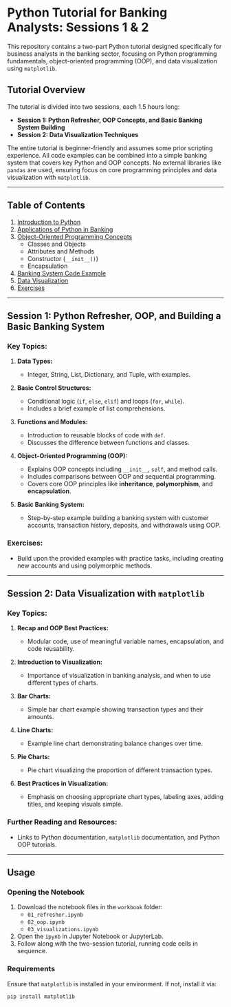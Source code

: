 # Python Tutorial for Banking Analysts: Sessions 1 & 2

This repository contains a two-part Python tutorial designed specifically for business analysts in the banking sector, focusing on Python programming fundamentals, object-oriented programming (OOP), and data visualization using `matplotlib`.

## Tutorial Overview

The tutorial is divided into two sessions, each 1.5 hours long:

- **Session 1: Python Refresher, OOP Concepts, and Basic Banking System Building**
- **Session 2: Data Visualization Techniques**

The entire tutorial is beginner-friendly and assumes some prior scripting experience. All code examples can be combined into a simple banking system that covers key Python and OOP concepts. No external libraries like `pandas` are used, ensuring focus on core programming principles and data visualization with `matplotlib`.

---
## **Table of Contents**

1. [Introduction to Python](#introduction-to-python)
2. [Applications of Python in Banking](#applications-of-python-in-banking)
3. [Object-Oriented Programming Concepts](#object-oriented-programming-concepts)
    - Classes and Objects
    - Attributes and Methods
    - Constructor (`__init__()`)
    - Encapsulation
4. [Banking System Code Example](#banking-system-code-example)
5. [Data Visualization](#data-visualization)
6. [Exercises](#exercises)

---

## Session 1: Python Refresher, OOP, and Building a Basic Banking System

### Key Topics:
1. **Data Types:**
    - Integer, String, List, Dictionary, and Tuple, with examples.
    
2. **Basic Control Structures:**
    - Conditional logic (`if`, `else`, `elif`) and loops (`for`, `while`).
    - Includes a brief example of list comprehensions.

3. **Functions and Modules:**
    - Introduction to reusable blocks of code with `def`.
    - Discusses the difference between functions and classes.

4. **Object-Oriented Programming (OOP):**
    - Explains OOP concepts including `__init__`, `self`, and method calls.
    - Includes comparisons between OOP and sequential programming.
    - Covers core OOP principles like **inheritance**, **polymorphism**, and **encapsulation**.
    
5. **Basic Banking System:**
    - Step-by-step example building a banking system with customer accounts, transaction history, deposits, and withdrawals using OOP.

### Exercises:
- Build upon the provided examples with practice tasks, including creating new accounts and using polymorphic methods.

---

## Session 2: Data Visualization with `matplotlib`

### Key Topics:
1. **Recap and OOP Best Practices:**
    - Modular code, use of meaningful variable names, encapsulation, and code reusability.

1. **Introduction to Visualization:**
    - Importance of visualization in banking analysis, and when to use different types of charts.

2. **Bar Charts:**
    - Simple bar chart example showing transaction types and their amounts.

3. **Line Charts:**
    - Example line chart demonstrating balance changes over time.

4. **Pie Charts:**
    - Pie chart visualizing the proportion of different transaction types.

5. **Best Practices in Visualization:**
    - Emphasis on choosing appropriate chart types, labeling axes, adding titles, and keeping visuals simple.

### Further Reading and Resources:
- Links to Python documentation, `matplotlib` documentation, and Python OOP tutorials.

---

## Usage

### Opening the Notebook
1. Download the notebook files in the `workbook` folder:
    - `01_refresher.ipynb`
    - `02_oop.ipynb`
    - `03_visualizations.ipynb`
2. Open the `ipynb` in Jupyter Notebook or JupyterLab.
3. Follow along with the two-session tutorial, running code cells in sequence.

### Requirements
Ensure that `matplotlib` is installed in your environment. If not, install it via:

```bash
pip install matplotlib
